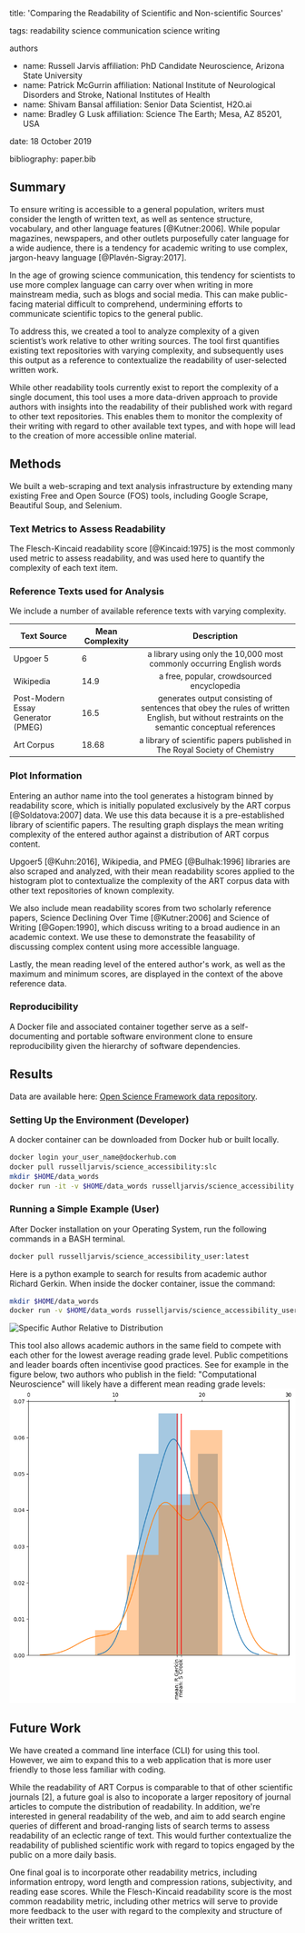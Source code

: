 title: 'Comparing the Readability of Scientific and Non-scientific Sources'
		
tags:
  readability
  science communication
  science writing

authors
  - name: Russell Jarvis
    affiliation: PhD Candidate Neuroscience, Arizona State University
  - name: Patrick McGurrin
    affiliation: National Institute of Neurological Disorders and Stroke, National Institutes of Health
  - name: Shivam Bansal
    affiliation: Senior Data Scientist, H2O.ai
  - name: Bradley G Lusk
    affiliation: Science The Earth; Mesa, AZ 85201, USA
    
date: 18 October 2019

bibliography: paper.bib

## Summary
To ensure writing is accessible to a general population, writers must consider the length of written text, as well as sentence structure, vocabulary, and other language features [@Kutner:2006]. While popular magazines, newspapers, and other outlets purposefully cater language for a wide audience, there is a tendency for academic writing to use complex, jargon-heavy language [@Plavén-Sigray:2017]. 

In the age of growing science communication, this tendency for scientists to use more complex language can carry over when writing in more mainstream media, such as blogs and social media. This can make public-facing material difficult to comprehend, undermining efforts to communicate scientific topics to the general public.

To address this, we created a tool to analyze complexity of a given scientist’s work relative to other writing sources. The tool first quantifies existing text repositories with varying complexity, and subsequently uses this output as a reference to contextualize the readability of user-selected written work. 

While other readability tools currently exist to report the complexity of a single document, this tool uses a more data-driven approach to provide authors with insights into the readability of their published work with regard to other text repositories. This enables them to monitor the complexity of their writing with regard to other available text types, and with hope will lead to the creation of more accessible online material.

## Methods
We built a web-scraping and text analysis infrastructure by extending many existing Free and Open Source (FOS) tools, including Google Scrape, Beautiful Soup, and Selenium.

### Text Metrics to Assess Readability
The Flesch-Kincaid readability score [@Kincaid:1975] is the most commonly used metric to assess readability, and was used here to quantify the complexity of each text item.

### Reference Texts used for Analysis
We include a number of available reference texts with varying complexity. 

| Text Source | Mean Complexity | Description |
|----------|----------|:-------------:|
| Upgoer 5                            | 6   | a library using only the 10,000 most commonly occurring English words |
| Wikipedia                               | 14.9 | a free, popular, crowdsourced encyclopedia   |
| Post-Modern Essay Generator (PMEG)  | 16.5 | generates output consisting of sentences that obey the rules of written English, but without restraints on the semantic conceptual references   |
| Art Corpus                       | 18.68  | a library of scientific papers published in The Royal Society of Chemistry |

### Plot Information 
Entering an author name into the tool generates a histogram binned by readability score, which is initially populated exclusively by the ART corpus [@Soldatova:2007] data. We use this data because it is a pre-established library of scientific papers. The resulting graph displays the mean writing complexity of the entered author against a distribution of ART corpus content.

Upgoer5 [@Kuhn:2016], Wikipedia, and PMEG [@Bulhak:1996] libraries are also scraped and analyzed, with their mean readability scores applied to the histogram plot to contextualize the complexity of the ART corpus data with other text repositories of known complexity. 

We also include mean readability scores from two scholarly reference papers, Science Declining Over Time [@Kutner:2006] and Science of Writing [@Gopen:1990], which discuss writing to a broad audience in an academic context. We use these to demonstrate the feasability of discussing complex content using more accessible language.

Lastly, the mean reading level of the entered author's work, as well as the maximum and minimum scores, are displayed in the context of the above reference data. 

### Reproducibility
A Docker file and associated container together serve as a self-documenting and portable software environment clone to ensure reproducibility given the hierarchy of software dependencies.

## Results
Data are available here: [Open Science Framework data repository](https://osf.io/dashboard).

### Setting Up the Environment (Developer)
A docker container can be downloaded from Docker hub or built locally.
```BASH
docker login your_user_name@dockerhub.com
docker pull russelljarvis/science_accessibility:slc
mkdir $HOME/data_words
docker run -it -v $HOME/data_words russelljarvis/science_accessibility:slc
```
### Running a Simple Example (User)
After Docker installation on your Operating System, run the following commands in a BASH terminal.
```BASH
docker pull russelljarvis/science_accessibility_user:latest
```
Here is a python example to search for results from academic author Richard Gerkin. When inside the docker container, issue the command:
```BASH
mkdir $HOME/data_words
docker run -v $HOME/data_words russelljarvis/science_accessibility_user "R Gerkin"
```
![Specific Author Relative to Distribution](competition_author_joss.png)

This tool also allows academic authors in the same field to compete with each other for the lowest average reading grade level. Public competitions and leader boards often incentivise good practices.
See for example in the figure below, two authors who publish in the field: "Computational Neuroscience" will likely have a different mean reading grade levels:
![Specific Author Relative to Distribution](compete.png)


## Future Work
We have created a command line interface (CLI) for using this tool. However, we aim to expand this to a web application that is more user friendly to those less familiar with coding. 

While the readability of ART Corpus is comparable to that of other scientific journals [2], a future goal is also to incoporate a larger repository of journal articles to compute the distribution of readability. In addition, we're interested in general readability of the web, and aim to add search engine queries of different and broad-ranging lists of search terms to assess readability of an eclectic range of text. This would further contextualize the readability of published scientific work with regard to topics engaged by the public on a more daily basis.

One final goal is to incorporate other readability metrics, including information entropy, word length and compression rations, subjectivity, and reading ease scores. While the Flesch-Kincaid readability score is the most common readability metric, including other metrics will serve to provide more feedback to the user with regard to the complexity and structure of their written text.



